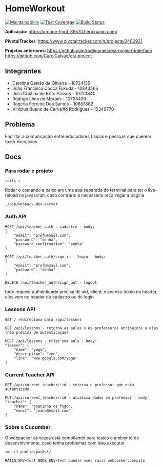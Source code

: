 # HomeWorkout

[![Maintainability](https://api.codeclimate.com/v1/badges/e1b8cbb4f1b371cae496/maintainability)](https://codeclimate.com/github/rodlmoraes/homeworkout/maintainability)
[![Test Coverage](https://api.codeclimate.com/v1/badges/e1b8cbb4f1b371cae496/test_coverage)](https://codeclimate.com/github/rodlmoraes/homeworkout/test_coverage)
[![Build Status](https://travis-ci.org/rodlmoraes/homeworkout.svg?branch=main)](https://travis-ci.org/rodlmoraes/homeworkout)

**Aplicação:** https://arcane-fjord-39570.herokuapp.com/

**PivotalTracker:** https://www.pivotaltracker.com/n/projects/2466931

**Projetos anteriores:** https://github.com/rodlmoraes/esi-project-interface
                         https://github.com/CarolGalvao/esi-project 

## Integrantes

- Carolina Galvão de Oliveira - 10724135
- João Francisco Cocca Fukuda - 10843566
- Júlia Cristina de Brito Passos - 10723840
- Rodrigo Lima de Moraes - 10724420
- Rogério Ferreira Dos Santos - 10687882
- Vinícius Bueno de Carvalho Rodrigues - 10346770

## Problema

Facilitar a comunicação entre educadores físicos e pessoas que querem fazer exercícios

## Docs

### Para rodar o projeto
```
rails s
```
Rodar o comando a baixo em uma aba separada do terminal para ter o live-reload no javascript, caso contrário é necessário recarregar a página
```
./bin/webpack-dev-server
```

### Auth API

```
POST /api/teacher_auth - cadastro - body:
{
	"email": "prof@email.com",
	"password": "senha",
	"password_confirmation": "senha"
}
```
```
POST /api/teacher_auth/sign_in - login - body:
{
	"email": "prof@email.com",
	"password": "senha"
}
```
```
DELETE /api/teacher_auth/sign_out - logout
```

todo request authenticado precisa de uid, client, e access-token no header, eles vem no header do cadastro ou do login

### Lessons API

```
GET / redireciona para /api/lessons
```
```
GET /api/lessons - retorna as aulas e os professores atribuidos a elas (não precisa de autenticação)
```
```
POST /api/lessons - criar uma aula - body:
"lesson": {
	"name": "yoga",
	"description": "zen",
	"link": "www.google.com/yoga"
}
```

### Current Teacher API

```
GET /api/current_teacher/:id - retorna o professor que está autenticado
```
```
PUT /api/current_teacher/:id - atualiza dados do professor - body:
"teacher": {
	"name": "joaninha de fogo",
	"email": "joana@email.com"
}
```

### Sobre o Cucumber
O webpacker as vezes está compilando para testes o ambiente de desenvolvimento, caso tenha problemas com isso executar
```
rm -rf public/packs*/
```
```
RAILS_ENV=test NODE_ENV=test bundle exec rails webpacker:compile
```
